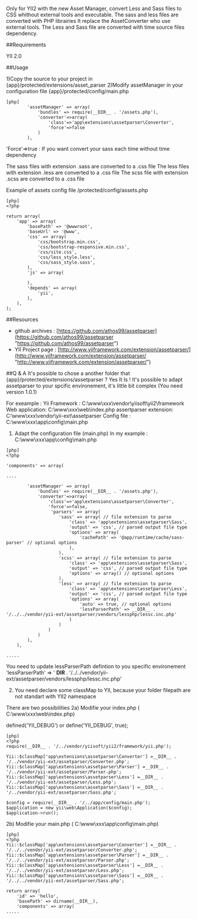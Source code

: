 Only for YII2 with the new Asset Manager, convert Less and Sass files to CSS whithout external tools and executable. The sass and less files are converted with PHP librairies
It replace the AssetConverter who use external tools.
The Less and Sass file are converted with time source files dependency.

##Requirements

YII 2.0

##Usage

1)Copy the source to your project in {app}/protected/extensions/asset_parser
2)Modify assetManager in your configuration file {app}/protected/config/main.php


~~~
[php]
        'assetManager' => array(
            'bundles' => require(__DIR__ . '/assets.php'),
            'converter'=>array(
                'class'=>'app\extensions\assetparser\Converter',
                'force'=>false
            )
        ),
~~~

'Force'=>true : If you want convert your sass each time without time dependency

The sass files with extension .sass are converted to a .css file
The less files with extension .less are converted to a .css file
The scss file with extension .scss are converted to a .css file


Example of assets config file /protected/config/assets.php


~~~
[php]
<?php

return array(
	'app' => array(
		'basePath' => '@wwwroot',
		'baseUrl' => '@www',
		'css' => array(
			'css/bootstrap.min.css',
			'css/bootstrap-responsive.min.css',
			'css/site.css',
            'css/less_style.less',
            'css/sass_style.sass',
		),
		'js' => array(

		),
		'depends' => array(
			'yii',
		),
	),
);

~~~



##Resources


* github archives :  [https://github.com/athos99/assetparser](https://github.com/athos99/assetparser "https://github.com/athos99/assetparser")
* YII Project page : [http://www.yiiframework.com/extension/assetparser/](http://www.yiiframework.com/extension/assetparser/ "http://www.yiiframework.com/extension/assetparser/")

##Q & A
It's possible to chose a another folder that {app}/protected/extensions/assetparser ?
Yes It Is !
It's possible to adapt assetparser to your spcific environement, it's little bit complex (You need version 1.0.1)

For exeample :
Yii Framework : C:\www\xxx\vendor\yiisoft\yii2\framework
Web application: C:\www\xxx\web\index.php
assertparser extension: C:\www\xxx\vendor\yii-ext\assetparser
Config file : C:\www\xxx\app\config\main.php

1) Adapt the configuration file (main.php)
In my example : C:\www\xxx\app\config\main.php

~~~
[php]
<?php

'components' => array(

....

		'assetManager' => array(
            'bundles' => require(__DIR__ . '/assets.php'),
            'converter'=>array(
                'class'=>'app\extensions\assetparser\Converter',
                'force'=>false,
                 'parsers' => array(
                    'sass' => array( // file extension to parse
                        'class' => 'app\extensions\assetparser\Sass',
                        'output' => 'css', // parsed output file type
                        'options' => array(
                            'cachePath' => '@app/runtime/cache/sass-parser' // optional options
                        ),
                    ),
                    'scss' => array( // file extension to parse
                        'class' => 'app\extensions\assetparser\Sass',
                        'output' => 'css', // parsed output file type
                        'options' => array() // optional options
                    ),
                    'less' => array( // file extension to parse
                        'class' => 'app\extensions\assetparser\Less',
                        'output' => 'css', // parsed output file type
                        'options' => array(
                            'auto' => true, // optional options
                            'lessParserPath' => __DIR__ . '/../../vendor/yii-ext/assetparser/vendors/lessphp/lessc.inc.php'
                        )
                    )
                )
            )
        ),
	),

.....

~~~
You need to update lessParserPath defintion to you specific environement
'lessParserPath' => ' __DIR__ . '/../../vendor/yii-ext/assetparser/vendors/lessphp/lessc.inc.php'


2) You need declare some classMap to YII, because your folder filepath are not standart with YII2 namespace

There are two possibilities
2a) Modifie your index.php  ( C:\www\xxx\web\index.php)


defined('YII_DEBUG') or define('YII_DEBUG', true);
~~~
[php]
<?php
require(__DIR__ . '/../vendor/yiisoft/yii2/framework/yii.php');

Yii::$classMap['app\extensions\assetparser\Converter'] =__DIR__ . '/../vendor/yii-ext/assetparser/Converter.php';
Yii::$classMap['app\extensions\assetparser\Parser'] =__DIR__ . '/../vendor/yii-ext/assetparser/Parser.php';
Yii::$classMap['app\extensions\assetparser\Less'] =__DIR__ . '/../vendor/yii-ext/assetparser/Less.php';
Yii::$classMap['app\extensions\assetparser\Sass'] =__DIR__ . '/../vendor/yii-ext/assetparser/Sass.php';

$config = require(__DIR__ . '/../app/config/main.php');
$application = new yii\web\Application($config);
$application->run();

~~~

2b) Modifie your main.php (  C:\www\xxx\app\config\main.php)
~~~
[php]
<?php
Yii::$classMap['app\extensions\assetparser\Converter'] =__DIR__ . '/../../vendor/yii-ext/assetparser/Converter.php';
Yii::$classMap['app\extensions\assetparser\Parser'] =__DIR__ . '/../../vendor/yii-ext/assetparser/Parser.php';
Yii::$classMap['app\extensions\assetparser\Less'] =__DIR__ . '/../../vendor/yii-ext/assetparser/Less.php';
Yii::$classMap['app\extensions\assetparser\Sass'] =__DIR__ . '/../../vendor/yii-ext/assetparser/Sass.php';

return array(
    'id' => 'hello',
    'basePath' => dirname(__DIR__),
    'components' => array(
.....

~~~


